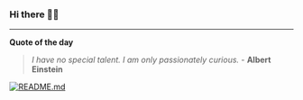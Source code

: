 ### Hi there 👋🏻


---

**Quote of the day**

> *I have no special talent. I am only passionately curious.* - **Albert Einstein** 

[![README.md](https://github.com/marcolovazzano/marcolovazzano/actions/workflows/readme.yml/badge.svg)](https://github.com/marcolovazzano/marcolovazzano/actions/workflows/readme.yml)
